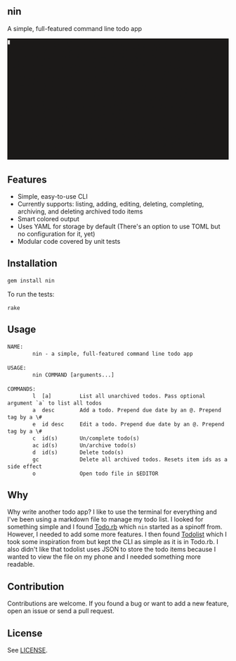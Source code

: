 nin
---

A simple, full-featured command line todo app

![nin demo GIF](/demo.gif)

## Features

- Simple, easy-to-use CLI
- Currently supports: listing, adding, editing, deleting, completing,
  archiving, and deleting archived todo items
- Smart colored output
- Uses YAML for storage by default (There's an option to use TOML but no configuration for it, yet)
- Modular code covered by unit tests

## Installation

```bash
gem install nin
```

To run the tests:

```console
rake
```

## Usage

```console
NAME:
        nin - a simple, full-featured command line todo app

USAGE:
        nin COMMAND [arguments...]

COMMANDS:
        l  [a]         List all unarchived todos. Pass optional argument `a` to list all todos
        a  desc        Add a todo. Prepend due date by an @. Prepend tag by a \#
        e  id desc     Edit a todo. Prepend due date by an @. Prepend tag by a \#
        c  id(s)       Un/complete todo(s)
        ac id(s)       Un/archive todo(s)
        d  id(s)       Delete todo(s)
        gc             Delete all archived todos. Resets item ids as a side effect
        o              Open todo file in $EDITOR
```

## Why

Why write another todo app? I like to use the terminal for everything and I've
been using a markdown file to manage my todo list. I looked for something
simple and I found [Todo.rb](https://gist.github.com/mattsears/1259080) which
`nin` started as a spinoff from. However, I needed to add some more features. I
then found [Todolist](http://todolist.site/) which I took some inspiration from
but kept the CLI as simple as it is in Todo.rb. I also didn't like that
todolist uses JSON to store the todo items because I wanted to view the file on
my phone and I needed something more readable.

## Contribution

Contributions are welcome. If you found a bug or want to add a new feature,
open an issue or send a pull request.

## License

See [LICENSE](https://github.com/aonemd/nin/blob/master/LICENSE).
